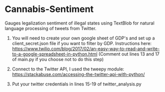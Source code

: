 # Cannabis-Sentiment
Gauges legalization sentiment of illegal states using TextBlob for natural language processing of tweets from Twitter.

1. You will need to create your own google sheet of GDP's and set up a client_secret.json file if you want to filter by GDP. Instructions here: https://www.twilio.com/blog/2017/02/an-easy-way-to-read-and-write-to-a-google-spreadsheet-in-python.html
(Comment out lines 13 and 17 of main.py if you choose not to do this step)

2. Connect to the Twitter API, I used the tweepy module: https://stackabuse.com/accessing-the-twitter-api-with-python/

4. Put your twitter credentials in lines 15-19 of twitter_analysis.py
